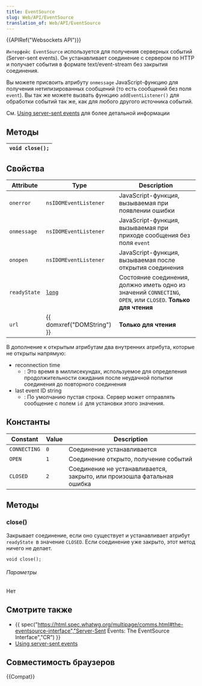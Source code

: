 ```yaml
---
title: EventSource
slug: Web/API/EventSource
translation_of: Web/API/EventSource
---
```

{{APIRef("Websockets API")}}

`Интерфейс EventSource` используется для получения серверных событий (Server-sent events). Он устанавливает соединение с сервером по HTTP и получает события в формате text/event-stream без закрытия соединения.

Вы можете присвоить атрибуту `onmessage` JavaScript-функцию для получения нетипизированных сообщений (то есть сообщений без поля `event`). Вы так же можете вызвать функцию `addEventListener()` для обработки событий так же, как для любого другого источника событий.

См. [Using server-sent events](/en/Server-sent_events/Using_server-sent_events "en/Server-sent events/Using server-sent events") для более детальной информации

## Методы

| `void close();` |
| --------------- |

## Свойства

| Attribute    | Type                                 | Description                                                                                                   |
| ------------ | ------------------------------------ | ------------------------------------------------------------------------------------------------------------- |
| `onerror`    | `nsIDOMEventListener`                | JavaScript-функция, вызываемая при появлении ошибки                                                           |
| `onmessage`  | `nsIDOMEventListener`                | JavaScript-функция, вызываемая при приходе сообщения без поля `event`                                         |
| `onopen`     | `nsIDOMEventListener`                | JavaScript-функция, вызываемая после открытия соединения                                                      |
| `readyState` | [`long`](/en/long "en/long")         | Состояние соединения, должно иметь одно из значений `CONNECTING`, `OPEN`, или `CLOSED`. **Только для чтения** |
| `url`        | {{ domxref("DOMString") }} | **Только для чтения**                                                                                         |

В дополнение к открытым атрибутам два внутренних атрибута, которые не открыты напрямую:

- reconnection time
  - : Это время в миллисекундах, используемое для определения продолжительности ожидания после неудачной попытки соединения до повторного соединения
- last event ID string
  - : По умолчанию пустая строка. Сервер может отправлять сообщение с полем `id `для установки этого значения.

## Константы

| Constant     | Value | Description                                                            |
| ------------ | ----- | ---------------------------------------------------------------------- |
| `CONNECTING` | `0`   | Соединение устанавливается                                             |
| `OPEN`       | `1`   | Соединение открыто, получение событий                                  |
| `CLOSED`     | `2`   | Соединение не устанавливается, закрыто, или произошла фатальная ошибка |

## Методы

### close()

Закрывает соединение, если оно существует и устанавливает атрибут `readyState `в значение `CLOSED`. Если соединение уже закрыто, этот метод ничего не делает.

```
void close();
```

###### Параметры

Нет

## Смотрите также

- {{ spec("https://html.spec.whatwg.org/multipage/comms.html#the-eventsource-interface","Server-Sent Events: The EventSource Interface","CR") }}
- [Using server-sent events](/en/Server-sent_events/Using_server-sent_events "en/Server-sent events/Using server-sent events")

## Совместимость браузеров

{{Compat}}
